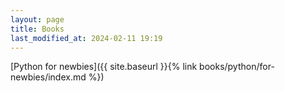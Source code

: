 ```yaml
---
layout: page
title: Books
last_modified_at: 2024-02-11 19:19
---
```


[Python for newbies]({{ site.baseurl }}{% link books/python/for-newbies/index.md %})